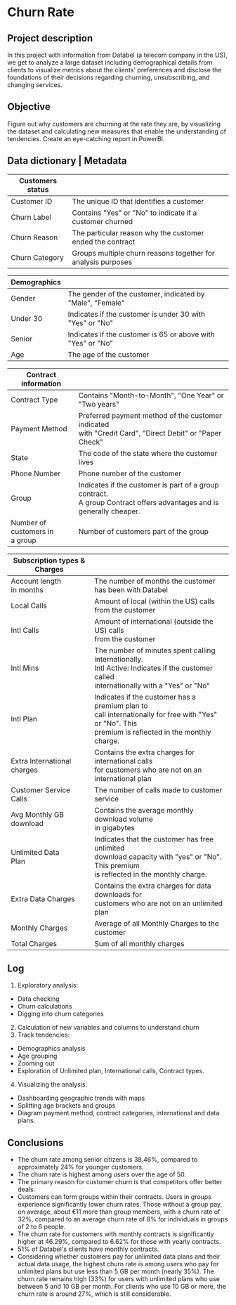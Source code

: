 # Churn Rate

## Project description

In this project with information from Databel (a telecom company in the US), we get to analyze a large dataset including demographical details from clients to visualize metrics about the clients' preferences and disclose the foundations of their decisions regarding churning, unsubscribing, and changing services.

## Objective

Figure out why customers are churning at the rate they are, by visualizing the dataset and calculating new measures that enable the understanding of tendencies. Create an eye-catching report in PowerBI.

## Data dictionary | Metadata

| **Customers status** |  |
| ----------------|---------------------------------------------|
| Customer ID     | The unique ID that identifies a customer |
| Churn Label     | Contains "Yes" or "No" to indicate if a customer churned |
| Churn Reason    | The particular reason why the customer ended the contract |
| Churn Category  | Groups multiple churn reasons together for analysis purposes |


| **Demographics** |  |
| -----------------|----------------------------------------------|
| Gender     | The gender of the customer, indicated by "Male", "Female" |
| Under 30   | Indicates if the customer is under 30 with "Yes" or "No" |
| Senior     |  Indicates if the customer is 65 or above with "Yes" or "No" |
| Age        | The age of the customer |


| **Contract information** |  |
| -------------- | --------------- |
| Contract Type   | Contains "Month-to-Month", "One Year" or "Two years" |
| Payment Method   | Preferred payment method of the customer indicated <br> with "Credit Card", "Direct Debit" or "Paper Check" |
| State            | The code of the state where the customer lives |
| Phone Number   | Phone number of the customer |
| Group          | Indicates if the customer is part of a group contract. <br> A group Contract offers advantages and is generally cheaper. |
| Number of <br> customers in <br> a group | Number of customers part of the group |


| **Subscription types & Charges** |  |
| ------------------------------ | -----------|
| Account length <br> in months | The number of months the customer has been with Databel |
| Local Calls                   | Amount of local (within the US) calls from the customer |
| Intl Calls     | Amount of international (outside the US) calls <br> from the customer |
| Intl Mins     | The number of minutes spent calling internationally. <br> Intl Active: Indicates if the customer called <br> internationally with a "Yes" or "No" |
| Intl Plan     | Indicates if the customer has a premium plan to <br> call internationally for free with "Yes" or "No". This <br> premium is reflected in the monthly charge. |
| Extra International <br> charges     | Contains the extra charges for international calls <br> for customers who are not on an international plan |
| Customer Service <br> Calls | The number of calls made to customer service |
| Avg Monthly GB <br> download | Contains the average monthly download volume <br> in gigabytes |
| Unlimited Data <br> Plan| Indicates that the customer has free unlimited <br> download capacity with "yes" or "No". This premium <br> is reflected in the monthly charge. |
| Extra Data Charges | Contains the extra charges for data downloads for <br> customers who are not on an unlimited plan |
| Monthly Charges    | Average of all Monthly Charges to the customer |
| Total Charges | Sum of all monthly charges |

## Log

1. Exploratory analysis: 
  - Data checking
  - Churn calculations
  - Digging into churn categories
2. Calculation of new variables and columns to understand churn
3. Track tendencies: 
  - Demographics analysis
  - Age grouping
  - Zooming out
  - Exploration of Unlimited plan, International calls, Contract types.
4. Visualizing the analysis: 
  - Dashboarding geographic trends with maps
  - Splitting age brackets and groups
  - Diagram payment method, contract categories, international and data plans.

## Conclusions

- The churn rate among senior citizens is 38.46%, compared to approximately 24% for younger customers.
- The churn rate is highest among users over the age of 50.
- The primary reason for customer churn is that competitors offer better deals.
- Customers can form groups within their contracts. Users in groups experience significantly lower churn rates. Those without a group pay, on average, about €11 more than group members, with a churn rate of 32%, compared to an average churn rate of 8% for individuals in groups of 2 to 6 people.
- The churn rate for customers with monthly contracts is significantly higher at 46.29%, compared to 6.62% for those with yearly contracts.
- 51% of Databel's clients have monthly contracts.
- Considering whether customers pay for unlimited data plans and their actual data usage, the highest churn rate is among users who pay for unlimited plans but use less than 5 GB per month (nearly 35%). The churn rate remains high (33%) for users with unlimited plans who use between 5 and 10 GB per month. For clients who use 10 GB or more, the churn rate is around 27%, which is still considerable.

